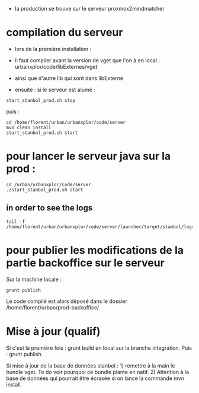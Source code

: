 
* la production se trouve sur le serveur proxmox2mindmatcher


# compilation du serveur 

* lors de la première installation : 

* il faut compiler avant la version de vget que l'on à en local : 
urbanxplor/code/libExternes/vget
 * ainsi que d'autre lib qui sont dans libExterne

* ensuite : 
si le serveur est alumé : 
```
start_stanbol_prod.sh stop
```
puis : 
```
cd /home/florent/urban/urbanxplor/code/server
mvn clean install
start_stanbol_prod.sh start
```

# pour lancer le serveur java sur la prod : 

```
cd /urban/urbanxplor/code/server
./start_stanbol_prod.sh start
```

## in order to see the logs 

```
tail -f /home/florent/urban/urbanxplor/code/server/launcher/target/stanbol/logs/error.log
```

# pour publier les modifications de la partie backoffice sur le serveur 

Sur la machine locale : 
```
grunt publish
```

Le code compilé est alors déposé dans le dossier /home/florent/urban/prod-backoffice/



# Mise à jour (qualif)

Si c'est la première fois : grunt build en local sur la branche integration.
Puis : grunt publish.

Si mise à jour de la base de données stanbol : 1) remettre à la main le bundle vget. To do voir pourquoi ce bundle plante en natif.
2) Attention à la base de données qui pourrait être écrasée si on lance la commande mvn install.

